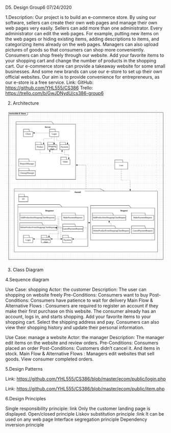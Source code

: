 
D5. Design
Group6 
07/24/2020

1.Description:
Our project is to build an e-commerce store. By using our software, sellers can create
their own web pages and manage their own web pages very easily. Sellers can add
more than one administrator. Every administrator can edit the web pages. For
example, putting new items on the web pages or hiding existing items, adding
descriptions to items, and categorizing items already on the web pages. Managers
can also upload pictures of goods so that consumers can shop more conveniently.
Consumers can shop freely through our website. Add your favorite items to your
shopping cart and change the number of products in the shopping cart.
Our e-commerce store can provide a takeaway website for some small businesses.
And some new brands can use our e-store to set up their own official websites. Our aim is to provide convenience for entrepreneurs, as our e-store is a free service.
Link:
GitHub: https://github.com/YHL555/CS386
Trello: https://trello.com/b/GwJDNydU/cs386-group6
























2. Architecture


![Image](https://github.com/YHL555/CS386/blob/master/D51.png)
 










3. Class Diagram



4.Sequence diagram 
 

Use Case: shopping
Actor: the customer
Description: The user can shopping on website freely
Pre-Conditions: Consumers want to buy
Post-Conditions: Consumers have patience to wait for delivery
Main Flow & Alternative Flows : 
Consumers are required to register an account if they make their first purchase on this website. The consumer already has an account, logs in, and starts shopping. Add your favorite items to your shopping cart. Select the shipping address and pay. Consumers can also view their shopping history and update their personal information.

Use Case: manage a website 
Actor: the manager
Description: The manager edit items on the website and review orders.
Pre-Conditions: Consumers placed an order
Post-Conditions: Customers didn’t cancel it. And items in stock.
Main Flow & Alternative Flows : 
Managers edit websites that sell goods. View consumer completed orders.

5.Design Patterns

	
Link: https://github.com/YHL555/CS386/blob/master/ecom/public/login.php

Link: https://github.com/YHL555/CS386/blob/master/ecom/public/item.php 

6.Design Principles 

Single responsibility principle: link Only the customer landing page is displayed.
Open/closed principle 
Liskov substitution principle :link  It can be used on any web page
Interface segregation principle
Dependency inversion principle 
